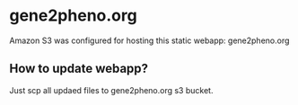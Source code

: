 # gene2pheno.org
Amazon S3 was configured for hosting this static webapp: gene2pheno.org

## How to update webapp? 
Just scp all updaed files to gene2pheno.org s3 bucket. 
